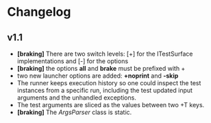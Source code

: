 ﻿# Changelog


## v1.1

+ **[braking]** There are two switch levels: [+] for the ITestSurface implementations and [-] for the options
+ **[braking]** the options **all** and **brake** must be prefixed with + 
+ two new launcher options are added: **+noprint** and **-skip**
+ The runner keeps execution history so one could inspect the test instances
  from a specific run, including the test updated input arguments and the unhandled exceptions.
+ The test arguments are sliced as the values between two +T keys. 
+  **[braking]** The *ArgsParser* class is static.
